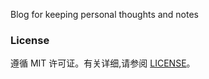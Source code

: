 Blog for keeping personal thoughts and notes

### License

遵循 MIT 许可证。有关详细,请参阅 [LICENSE](https://github.com/xzhou1915/xzhou1915.github.io/blob/master/LICENSE)。
